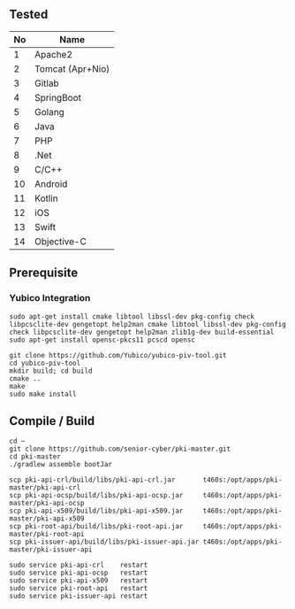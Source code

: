 ## Tested

| No | Name             |
|----|------------------|
| 1  | Apache2          |
| 2  | Tomcat (Apr+Nio) |
| 3  | Gitlab           |
| 4  | SpringBoot       |
| 5  | Golang           |
| 6  | Java             |
| 7  | PHP              |
| 8  | .Net             |
| 9  | C/C++            |
| 10 | Android          |
| 11 | Kotlin           |
| 12 | iOS              |
| 13 | Swift            |
| 14 | Objective-C      |

## Prerequisite

### Yubico Integration

```shell
sudo apt-get install cmake libtool libssl-dev pkg-config check libpcsclite-dev gengetopt help2man cmake libtool libssl-dev pkg-config check libpcsclite-dev gengetopt help2man zlib1g-dev build-essential
sudo apt-get install opensc-pkcs11 pcscd opensc

git clone https://github.com/Yubico/yubico-piv-tool.git
cd yubico-piv-tool
mkdir build; cd build
cmake ..
make
sudo make install
```

## Compile / Build

```shell
cd ~
git clone https://github.com/senior-cyber/pki-master.git
cd pki-master
./gradlew assemble bootJar

scp pki-api-crl/build/libs/pki-api-crl.jar       t460s:/opt/apps/pki-master/pki-api-crl
scp pki-api-ocsp/build/libs/pki-api-ocsp.jar     t460s:/opt/apps/pki-master/pki-api-ocsp
scp pki-api-x509/build/libs/pki-api-x509.jar     t460s:/opt/apps/pki-master/pki-api-x509
scp pki-root-api/build/libs/pki-root-api.jar     t460s:/opt/apps/pki-master/pki-root-api
scp pki-issuer-api/build/libs/pki-issuer-api.jar t460s:/opt/apps/pki-master/pki-issuer-api

sudo service pki-api-crl    restart
sudo service pki-api-ocsp   restart
sudo service pki-api-x509   restart
sudo service pki-root-api   restart
sudo service pki-issuer-api restart

```
